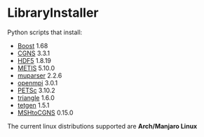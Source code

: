 # LibraryInstaller

Python scripts that install:

- [Boost](https://www.boost.org/) 1.68
- [CGNS](https://cgns.github.io/index.html) 3.3.1
- [HDF5](https://www.hdfgroup.org/) 1.8.19
- [METIS](http://glaros.dtc.umn.edu/gkhome/metis/metis/overview) 5.10.0
- [muparser](http://beltoforion.de/article.php?a=muparser) 2.2.6
- [openmpi](https://www.open-mpi.org/) 3.0.1
- [PETSc](https://www.mcs.anl.gov/petsc/) 3.10.2
- [triangle](http://www.cs.cmu.edu/~quake/triangle.html) 1.6.0
- [tetgen](http://wias-berlin.de/software/index.jsp?id=TetGen&lang=1) 1.5.1
- [MSHtoCGNS](https://github.com/felipegiacomelli/MSHtoCGNS) 0.15.0

The current linux distributions supported are **Arch/Manjaro Linux**
